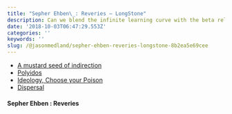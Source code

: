 ```yaml
---
title: "Sepher Ehben\_: Reveries — LongStone"
description: Can we blend the infinite learning curve with the beta release and beyond.
date: '2018-10-03T06:47:29.553Z'
categories: ''
keywords: ''
slug: /@jasonmedland/sepher-ehben-reveries-longstone-8b2ea5e69cee
---
```


*   [A mustard seed of indirection](https://medium.com/@jasonmedland/sepher-ehben-reveries-longstone-a-mustard-seed-of-misdirection-40bca838fb2b)
*   [Polyidos](https://medium.com/sepher-ehben/sepher-ehben-reveries-longstone-polyidos-c605a3f23a29)
*   [Ideology, Choose your Poison](https://medium.com/@jasonmedland/sepher-ehben-reveries-longstone-ideology-choose-your-poison-b602e6ba4365)
*   [Dispersal](https://medium.com/@jasonmedland/sepher-ehben-reveries-longstone-dispersal-8767b40e7d5e)

#### Sepher Ehben : Reveries